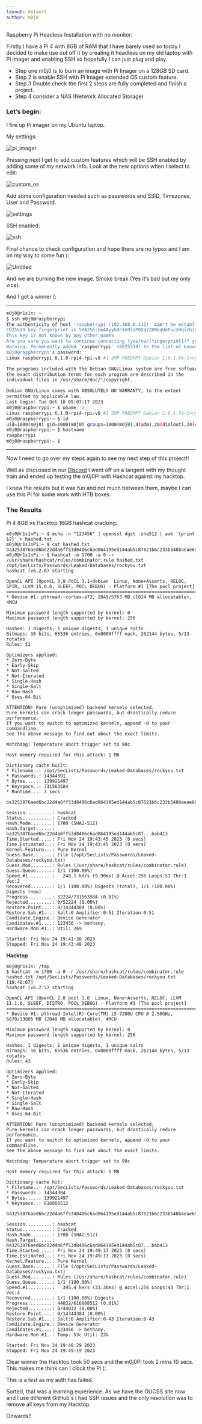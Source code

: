 ```yaml
---
layout: default
author: m0j0
---
```


Raspberry Pi Headless Installation with no monitor:

Firstly I have a Pi 4 with 8GB of RAM that I have barely used so today I decided to make use out off it by creating it headless on my old laptop with Pi imager and enabling SSH so hopefully I can just plug and play.

- Step one m0j0 is to burn an image with Pi Imager on a 128GB SD card.
- Step 2 is enable SSH with Pi Imager extended OS custom feature.
- Step 3 Double check the first 2 steps are fully completed and finish a project.
- Step 4 consider a NAS (Network Allocated Storage)

### Let’s begin:

I fire up Pi imager on my Ubuntu laptop.

My settings:

![pi_imager](/assets/images/pi_imager.png)

Pressing next I get to add custom features which will be SSH enabled by adding some of my network info. Look at the new options when I select to edit:


![custom_os](/assets/images/os_custom.png)

Add some configuration needed such as passwords and SSID, Timezones, User and Password.

![settings](/assets/images/settings.png)

SSH enabled:

![ssh](/assets/images/ssh.png)

Final chance to check configuration and hope there are no typos and I am on my way to some fun (:

![Untitled](/assets/images/final_burn.png)

And we are burning the new image. Smoke break (Yes it’s bad but my only vice).

And I got a winner (:

------------------------------------------------------------------------------

```bash
m0j0@r1s1n: ~
$ ssh m0j0@raspberrypi                                                                                                                     [17:18:39]
The authenticity of host 'raspberrypi (192.168.0.112)' can't be established.
ED25519 key fingerprint is SHA256:GoAAyyG9nIm9loP0Xq7Z8NeqUotuczHqizGi/tCtkFQ.
This key is not known by any other names
Are you sure you want to continue connecting (yes/no/[fingerprint])? yes
Warning: Permanently added 'raspberrypi' (ED25519) to the list of known hosts.
m0j0@raspberrypi's password: 
Linux raspberrypi 6.1.0-rpi4-rpi-v8 #1 SMP PREEMPT Debian 1:6.1.54-1+rpt2 (2023-10-05) aarch64

The programs included with the Debian GNU/Linux system are free software;
the exact distribution terms for each program are described in the
individual files in /usr/share/doc/*/copyright.

Debian GNU/Linux comes with ABSOLUTELY NO WARRANTY, to the extent
permitted by applicable law.
Last login: Tue Oct 10 05:07:17 2023
m0j0@raspberrypi:~ $ uname -a
Linux raspberrypi 6.1.0-rpi4-rpi-v8 #1 SMP PREEMPT Debian 1:6.1.54-1+rpt2 (2023-10-05) aarch64 GNU/Linux
m0j0@raspberrypi:~ $ id
uid=1000(m0j0) gid=1000(m0j0) groups=1000(m0j0),4(adm),20(dialout),24(cdrom),27(sudo),29(audio),44(video),46(plugdev),60(games),100(users),102(input),105(render),106(netdev),115(lpadmin),993(gpio),994(i2c),995(spi)
m0j0@raspberrypi:~ $ hostname
raspberrypi
m0j0@raspberrypi:~ $
```
------------------------------------------------------------------------------

Now I need to go over my steps again to see my next step of this project!!

Well as discussed in our [Discord](https://discord.gg/8cTtGrq27y) I went off on a tangent with my thought train
and ended up testing the m0j0Pi with Hashcat against my hacktop.

I knew the results but it was fun and not much between them, maybe I can use this Pi for some work with HTB boxes.

### The Results

Pi 4 8GB vs Hacktop 16GB  hashcat cracking:

```
m0j0@r1s1nPi:~ $ echo -n "123456" | openssl dgst -sha512 | awk '{print $2}' > hashed.txt
m0j0@r1s1nPi:~ $ cat hashed.txt 
ba3253876aed6bc22d4a6ff53d8406c6ad864195ed144ab5c87621b6c233b548baeae6956df346ec8c17f5ea10f35ee3cbc514797ed7ddd3145464e2a0bab413
m0j0@r1s1nPi:~ $ hashcat -m 1700 -a 0 -r /usr/share/hashcat/rules/combinator.rule hashed.txt /opt/SecLists/Passwords/Leaked-Databases/rockyou.txt
hashcat (v6.2.6) starting

OpenCL API (OpenCL 3.0 PoCL 3.1+debian  Linux, None+Asserts, RELOC, SPIR, LLVM 15.0.6, SLEEF, POCL_DEBUG) - Platform #1 [The pocl project]
==========================================================================================================================================
* Device #1: pthread--cortex-a72, 2849/5763 MB (1024 MB allocatable), 4MCU

Minimum password length supported by kernel: 0
Maximum password length supported by kernel: 256

Hashes: 1 digests; 1 unique digests, 1 unique salts
Bitmaps: 16 bits, 65536 entries, 0x0000ffff mask, 262144 bytes, 5/13 rotates
Rules: 51

Optimizers applied:
* Zero-Byte
* Early-Skip
* Not-Salted
* Not-Iterated
* Single-Hash
* Single-Salt
* Raw-Hash
* Uses-64-Bit

ATTENTION! Pure (unoptimized) backend kernels selected.
Pure kernels can crack longer passwords, but drastically reduce performance.
If you want to switch to optimized kernels, append -O to your commandline.
See the above message to find out about the exact limits.

Watchdog: Temperature abort trigger set to 90c

Host memory required for this attack: 1 MB

Dictionary cache built:
* Filename..: /opt/SecLists/Passwords/Leaked-Databases/rockyou.txt
* Passwords.: 14344391
* Bytes.....: 139921497
* Keyspace..: 731563584
* Runtime...: 3 secs

ba3253876aed6bc22d4a6ff53d8406c6ad864195ed144ab5c87621b6c233b548baeae6956df346ec8c17f5ea10f35ee3cbc514797ed7ddd3145464e2a0bab413:123456
                                                          
Session..........: hashcat
Status...........: Cracked
Hash.Mode........: 1700 (SHA2-512)
Hash.Target......: ba3253876aed6bc22d4a6ff53d8406c6ad864195ed144ab5c87...bab413
Time.Started.....: Fri Nov 24 19:43:45 2023 (0 secs)
Time.Estimated...: Fri Nov 24 19:43:45 2023 (0 secs)
Kernel.Feature...: Pure Kernel
Guess.Base.......: File (/opt/SecLists/Passwords/Leaked-Databases/rockyou.txt)
Guess.Mod........: Rules (/usr/share/hashcat/rules/combinator.rule)
Guess.Queue......: 1/1 (100.00%)
Speed.#1.........:   248.1 kH/s (9.90ms) @ Accel:256 Loops:51 Thr:1 Vec:2
Recovered........: 1/1 (100.00%) Digests (total), 1/1 (100.00%) Digests (new)
Progress.........: 52224/731563584 (0.01%)
Rejected.........: 0/52224 (0.00%)
Restore.Point....: 0/14344384 (0.00%)
Restore.Sub.#1...: Salt:0 Amplifier:0-51 Iteration:0-51
Candidate.Engine.: Device Generator
Candidates.#1....: 123456 -> bethany.
Hardware.Mon.#1..: Util: 26%

Started: Fri Nov 24 19:41:38 2023
Stopped: Fri Nov 24 19:43:48 2023
```

**Hacktop**

```
m0j0@r1s1n: /tmp
$ hashcat -m 1700 -a 0 -r /usr/share/hashcat/rules/combinator.rule hashed.txt /opt/SecLists/Passwords/Leaked-Databases/rockyou.txt         [19:48:07]
hashcat (v6.2.5) starting

OpenCL API (OpenCL 2.0 pocl 1.8  Linux, None+Asserts, RELOC, LLVM 11.1.0, SLEEF, DISTRO, POCL_DEBUG) - Platform #1 [The pocl project]
=====================================================================================================================================
* Device #1: pthread-Intel(R) Core(TM) i5-7200U CPU @ 2.50GHz, 6870/13805 MB (2048 MB allocatable), 4MCU

Minimum password length supported by kernel: 0
Maximum password length supported by kernel: 256

Hashes: 1 digests; 1 unique digests, 1 unique salts
Bitmaps: 16 bits, 65536 entries, 0x0000ffff mask, 262144 bytes, 5/13 rotates
Rules: 43

Optimizers applied:
* Zero-Byte
* Early-Skip
* Not-Salted
* Not-Iterated
* Single-Hash
* Single-Salt
* Raw-Hash
* Uses-64-Bit

ATTENTION! Pure (unoptimized) backend kernels selected.
Pure kernels can crack longer passwords, but drastically reduce performance.
If you want to switch to optimized kernels, append -O to your commandline.
See the above message to find out about the exact limits.

Watchdog: Temperature abort trigger set to 90c

Host memory required for this attack: 1 MB

Dictionary cache hit:
* Filename..: /opt/SecLists/Passwords/Leaked-Databases/rockyou.txt
* Passwords.: 14344384
* Bytes.....: 139921497
* Keyspace..: 616808512

ba3253876aed6bc22d4a6ff53d8406c6ad864195ed144ab5c87621b6c233b548baeae6956df346ec8c17f5ea10f35ee3cbc514797ed7ddd3145464e2a0bab413:123456
                                                          
Session..........: hashcat
Status...........: Cracked
Hash.Mode........: 1700 (SHA2-512)
Hash.Target......: ba3253876aed6bc22d4a6ff53d8406c6ad864195ed144ab5c87...bab413
Time.Started.....: Fri Nov 24 19:49:17 2023 (0 secs)
Time.Estimated...: Fri Nov 24 19:49:17 2023 (0 secs)
Kernel.Feature...: Pure Kernel
Guess.Base.......: File (/opt/SecLists/Passwords/Leaked-Databases/rockyou.txt)
Guess.Mod........: Rules (/usr/share/hashcat/rules/combinator.rule)
Guess.Queue......: 1/1 (100.00%)
Speed.#1.........:   395.4 kH/s (33.36ms) @ Accel:256 Loops:43 Thr:1 Vec:4
Recovered........: 1/1 (100.00%) Digests
Progress.........: 44032/616808512 (0.01%)
Rejected.........: 0/44032 (0.00%)
Restore.Point....: 0/14344384 (0.00%)
Restore.Sub.#1...: Salt:0 Amplifier:0-43 Iteration:0-43
Candidate.Engine.: Device Generator
Candidates.#1....: 123456 -> bethany.
Hardware.Mon.#1..: Temp: 53c Util: 23%

Started: Fri Nov 24 19:48:29 2023
Stopped: Fri Nov 24 19:49:19 2023
```

Clear winner the Hacktop took 50 secs and the m0j0Pi took 2 mins 10 secs. This makes me think can I clock the Pi (:

This is a test as my auth has failed. 

Sorted, that was a learning experience. As we have the OUCSS site now and I use diiferent GitHub's I had SSH issues and
the only resolution was to remove all keys from my Hacktop.

Onwards!!
